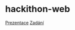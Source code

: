 # hackithon-web
 
[Prezentace](https://docs.google.com/presentation/d/1nxIpbyM3gvOeQJMctl4lDJz7R84POPKV9uU8xU4xM5w/mobilepresent?slide=id.g2dfc0a98bf3_0_82)
[Zadání](https://docs.google.com/document/d/1bISiy4GQJjjfWC7IRz65KoIDC-yV0K8C9JLzPJHUX9A/edit)